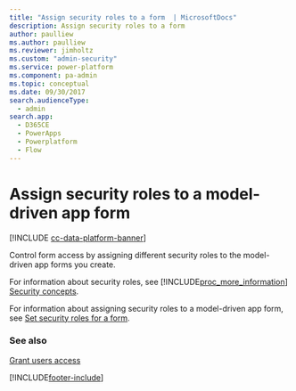 ```yaml
---
title: "Assign security roles to a form  | MicrosoftDocs"
description: Assign security roles to a form
author: paulliew
ms.author: paulliew
ms.reviewer: jimholtz
ms.custom: "admin-security"
ms.service: power-platform
ms.component: pa-admin
ms.topic: conceptual
ms.date: 09/30/2017
search.audienceType: 
  - admin
search.app:
  - D365CE
  - PowerApps
  - Powerplatform
  - Flow
---
```

# Assign security roles to a model-driven app form

[!INCLUDE [cc-data-platform-banner](../includes/cc-data-platform-banner.md)]

Control form access by assigning different security roles to the model-driven app forms you create.  

For information about security roles, see [!INCLUDE[proc_more_information](../includes/proc-more-information.md)] [Security concepts](wp-security-cds.md).

For information about assigning security roles to a model-driven app form, see [Set security roles for a form](/powerapps/maker/model-driven-apps/control-access-forms#set-security-roles-for-a-form).

### See also

[Grant users access](grant-users-access.md)

[!INCLUDE[footer-include](../includes/footer-banner.md)]